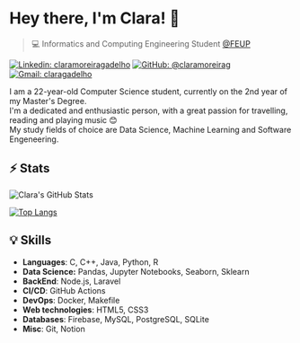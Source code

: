 # Hey there, I'm Clara! 👋

>  💻 Informatics and Computing Engineering Student [@FEUP](https://sigarra.up.pt/feup/en/web_page.inicial)


[![Linkedin: claramoreiragadelho](https://img.shields.io/badge/-Clara%20Moreira%20Gadelho-blue?style=flat-square&logo=Linkedin&logoColor=white&link=https://www.linkedin.com/in/claramoreiragadelho/)](https://www.linkedin.com/in/claramoreiragadelho/)
[![GitHub: @claramoreirag](https://img.shields.io/github/followers/claramoreirag?label=follow&style=social)](https://github.com/claramoreirag)
[![Gmail: claragadelho](https://img.shields.io/badge/Gmail-Clara%20Gadelho-red)](mailto:claragadelho@gmail.com)


I am a 22-year-old Computer Science student, currently on the 2nd year of my Master's Degree. <br>
I'm a dedicated and enthusiastic person, with a great passion for travelling, reading and playing music 😊 <br>
My study fields of choice are Data Science, Machine Learning and Software Engeneering.

## ⚡ Stats
![Clara's GitHub Stats](https://github-readme-stats.vercel.app/api?username=claramoreirag&show_icons=true&theme=dracula&custom_title=My%20Github%20Stats)

[![Top Langs](https://github-readme-stats.vercel.app/api/top-langs/?username=claramoreirag&layout=compact&theme=dracula)](https://github.com/anuraghazra/github-readme-stats)
## 💡 Skills
- **Languages**: C, C++, Java, Python, R
- **Data Science:** Pandas, Jupyter Notebooks, Seaborn, Sklearn
- **BackEnd**: Node.js, Laravel
- **CI/CD**: GitHub Actions
- **DevOps**: Docker, Makefile
- **Web technologies**: HTML5, CSS3
- **Databases**: Firebase, MySQL, PostgreSQL, SQLite
- **Misc**: Git, Notion

